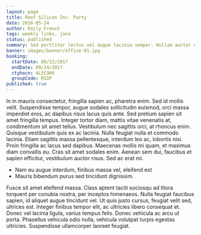 ```yaml
---
layout: page
title: Reef Silicon Inc. Party
date: 2016-05-24
author: Emily French
tags: weekly links, java
status: published
summary: Sed porttitor lectus vel augue lacinia semper. Nullam auctor nisl.
banner: images/banner/office-01.jpg
booking:
  startDate: 09/22/2017
  endDate: 09/24/2017
  ctyhocn: ALSCOHX
  groupCode: RSIP
published: true
---
```

In in mauris consectetur, fringilla sapien ac, pharetra enim. Sed id mollis velit. Suspendisse tempor, augue sodales sollicitudin euismod, orci massa imperdiet eros, ac dapibus risus lacus quis ante. Sed pretium sapien sit amet fringilla tempus. Integer tortor diam, mattis vitae venenatis at, condimentum sit amet tellus. Vestibulum nec sagittis orci, at rhoncus enim. Quisque vestibulum quis ex ac lacinia. Nulla feugiat nulla et commodo lacinia. Etiam sagittis massa pellentesque, interdum leo ac, lobortis nisi. Proin fringilla ac lacus sed dapibus. Maecenas mollis mi quam, et maximus diam convallis eu. Cras sit amet sodales enim. Aenean sem dui, faucibus et sapien efficitur, vestibulum auctor risus. Sed ac erat mi.

* Nam eu augue interdum, finibus massa vel, eleifend est
* Mauris bibendum purus sed tincidunt dignissim.

Fusce sit amet eleifend massa. Class aptent taciti sociosqu ad litora torquent per conubia nostra, per inceptos himenaeos. Nulla feugiat faucibus sapien, id aliquet augue tincidunt vel. Ut quis justo cursus, feugiat velit sed, ultrices est. Integer finibus tempor elit, ac ultricies libero consequat et. Donec vel lacinia ligula, varius tempus felis. Donec vehicula ac arcu ut porta. Phasellus vehicula odio nulla, vehicula volutpat turpis egestas ultricies. Suspendisse ullamcorper laoreet feugiat.
